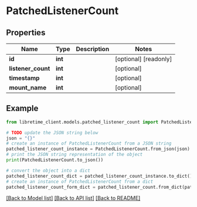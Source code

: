 # PatchedListenerCount


## Properties

Name | Type | Description | Notes
------------ | ------------- | ------------- | -------------
**id** | **int** |  | [optional] [readonly] 
**listener_count** | **int** |  | [optional] 
**timestamp** | **int** |  | [optional] 
**mount_name** | **int** |  | [optional] 

## Example

```python
from libretime_client.models.patched_listener_count import PatchedListenerCount

# TODO update the JSON string below
json = "{}"
# create an instance of PatchedListenerCount from a JSON string
patched_listener_count_instance = PatchedListenerCount.from_json(json)
# print the JSON string representation of the object
print(PatchedListenerCount.to_json())

# convert the object into a dict
patched_listener_count_dict = patched_listener_count_instance.to_dict()
# create an instance of PatchedListenerCount from a dict
patched_listener_count_form_dict = patched_listener_count.from_dict(patched_listener_count_dict)
```
[[Back to Model list]](../README.md#documentation-for-models) [[Back to API list]](../README.md#documentation-for-api-endpoints) [[Back to README]](../README.md)


